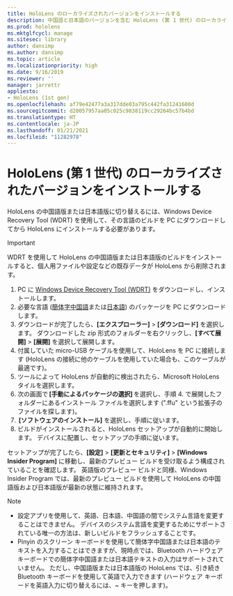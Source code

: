 ```yaml
---
title: HoloLens のローカライズされたバージョンをインストールする
description: 中国語と日本語のバージョンを含む HoloLens (第 1 世代) のローカライズされたバージョンをインストールする方法について説明します。
ms.prod: hololens
ms.mktglfcycl: manage
ms.sitesec: library
author: dansimp
ms.author: dansimp
ms.topic: article
ms.localizationpriority: high
ms.date: 9/16/2019
ms.reviewer: ''
manager: jarrettr
appliesto:
- HoloLens (1st gen)
ms.openlocfilehash: af79e42477a3a317dde03a795c442fa31241600d
ms.sourcegitcommit: d20057957aa05c025c9838119cc29264bc57b4bd
ms.translationtype: HT
ms.contentlocale: ja-JP
ms.lasthandoff: 01/21/2021
ms.locfileid: "11282978"
---
```

# HoloLens (第 1 世代) のローカライズされたバージョンをインストールする

HoloLens の中国語版または日本語版に切り替えるには、Windows Device Recovery Tool (WDRT) を使用して、その言語のビルドを PC にダウンロードしてから HoloLens にインストールする必要があります。

> [!IMPORTANT]
> WDRT を使用して HoloLens の中国語版または日本語版のビルドをインストールすると、個人用ファイルや設定などの既存データが HoloLens から削除されます。 

1. PC に [Windows Device Recovery Tool (WDRT)](https://support.microsoft.com/help/12379) をダウンロードし、インストールします。
1. 必要な言語 ([簡体字中国語](https://aka.ms/hololensdownload-ch)または[日本語](https://aka.ms/hololensdownload-jp)) のパッケージを PC にダウンロードします。
1. ダウンロードが完了したら、**[エクスプローラー]** > **[ダウンロード]** を選択します。 ダウンロードした zip 形式のフォルダーを右クリックし、**[すべて展開]** > **[展開]** を選択して展開します。
1. 付属していた micro-USB ケーブルを使用して、HoloLens を PC に接続します  (HoloLens の接続に他のケーブルを使用していた場合も、このケーブルが最適です)。
1. ツールによって HoloLens が自動的に検出されたら、Microsoft HoloLens タイルを選択します。
1. 次の画面で **[手動によるパッケージの選択]** を選択し、手順 4. で展開したフォルダーにあるインストール ファイルを選択します  (".ffu" という拡張子のファイルを探します)。 
1.  **[ソフトウェアのインストール]** を選択し、手順に従います。 
1. ビルドがインストールされると、HoloLens セットアップが自動的に開始します。 デバイスに配置し、セットアップの手順に従います。 

セットアップが完了したら、**[設定]** > **[更新とセキュリティ]** > **[Windows Insider Program]** に移動し、最新のプレビュー ビルドを受け取るよう構成されていることを確認します。 英語版のプレビュー ビルドと同様、Windows Insider Program では、最新のプレビュー ビルドを使用して HoloLens の中国語版および日本語版が最新の状態に維持されます。

> [!NOTE]
>  
> - 設定アプリを使用して、英語、日本語、中国語の間でシステム言語を変更することはできません。 デバイスのシステム言語を変更するためにサポートされている唯一の方法は、新しいビルドをフラッシュすることです。
> - Pinyin のスクリーン キーボードを使用して簡体字中国語または日本語のテキストを入力することはできますが、現時点では、Bluetooth ハードウェア キーボードでの簡体字中国語または日本語テキストの入力はサポートされていません。  ただし、中国語版または日本語版の HoloLens では、引き続き Bluetooth キーボードを使用して英語で入力できます (ハードウェア キーボードを英語入力に切り替えるには、~ キーを押します)。
